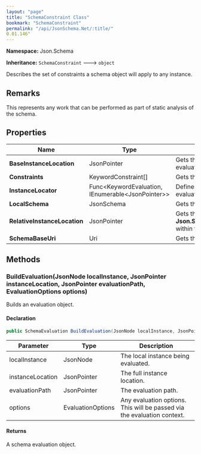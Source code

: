 ```yaml
---
layout: "page"
title: "SchemaConstraint Class"
bookmark: "SchemaConstraint"
permalink: "/api/JsonSchema.Net/:title/"
0.01.146"
---
```

**Namespace:** Json.Schema

**Inheritance:**
`SchemaConstraint`
 🡒 
`object`

Describes the set of constraints a schema object will apply to any instance.

## Remarks

This represents any work that can be performed as part of static analysis of the schema.

## Properties

| Name | Type | Summary |
|---|---|---|
| **BaseInstanceLocation** | JsonPointer | Gets the base location within the instance that is being evaluated. |
| **Constraints** | KeywordConstraint[] | Gets the set of keyword constraints. |
| **InstanceLocator** | Func\<KeywordEvaluation, IEnumerable\<JsonPointer\>\> | Defines a method to identify relative instance locations at evaluation time. |
| **LocalSchema** | JsonSchema | Gets the local **Json.Schema.JsonSchema**. |
| **RelativeInstanceLocation** | JsonPointer | Gets the location relative to **Json.Schema.SchemaConstraint.BaseInstanceLocation** within the instance that is being evaluated. |
| **SchemaBaseUri** | Uri | Gets the schema's base URI. |

## Methods

### BuildEvaluation(JsonNode localInstance, JsonPointer instanceLocation, JsonPointer evaluationPath, EvaluationOptions options)

Builds an evaluation object.

#### Declaration

```c#
public SchemaEvaluation BuildEvaluation(JsonNode localInstance, JsonPointer instanceLocation, JsonPointer evaluationPath, EvaluationOptions options)
```

| Parameter | Type | Description |
|---|---|---|
| localInstance | JsonNode | The local instance being evaluated. |
| instanceLocation | JsonPointer | The full instance location. |
| evaluationPath | JsonPointer | The evaluation path. |
| options | EvaluationOptions | Any evaluation options.  This will be passed via the evaluation context. |


#### Returns

A schema evaluation object.

